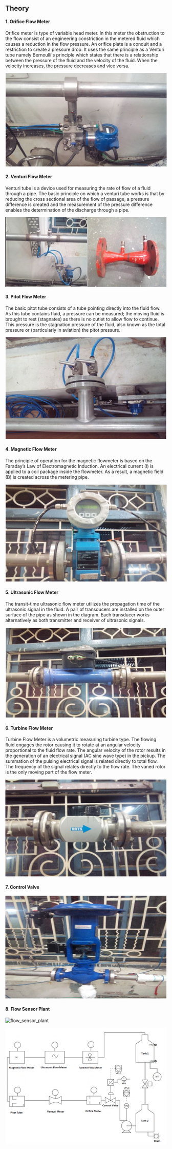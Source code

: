 ## Theory

#### 1.	Orifice Flow Meter


Orifice meter is type of variable head meter. In this meter the obstruction to the flow consist of an engineering constriction in the metered fluid which causes a reduction in the flow pressure. An orifice plate is a conduit and a restriction to create a pressure drop. It uses the same principle as a Venturi tube namely Bernoulli's principle which states that there is a relationship between the pressure of the fluid and the velocity of the fluid. When the velocity increases, the pressure decreases and vice versa.

![*orifice_flow_meter* ](images/orifice_flow_meter.png)

#### 2.	Venturi Flow Meter


Venturi tube is a device used for measuring the rate of flow of a fluid through a pipe. The basic principle on which a venturi tube works is that by reducing the cross sectional area of the flow of passage, a pressure difference is created and the measurement of the pressure difference enables the determination of the discharge through a pipe.

![*venturi_flow_meter* ](images/venturi_flow_meter.png)

#### 3.	Pitot Flow Meter


The basic pitot tube consists of a tube pointing directly into the fluid flow. As this tube contains fluid, a pressure can be measured; the moving fluid is brought to rest (stagnates) as there is no outlet to allow flow to continue. This pressure is the stagnation pressure of the fluid, also known as the total pressure or (particularly in aviation) the pitot pressure.

![*pitot_flow_meter* ](images/pitot_flow_meter.png)

#### 4.	Magnetic Flow Meter


The principle of operation for the magnetic flowmeter is based on the Faraday’s Law of Electromagnetic Induction. An electrical current (I) is applied to a coil package inside the flowmeter. As a result, a magnetic field (B) is created across the metering pipe.

![*magnetic_flow_meter* ](images/magnetic_flow_meter.png)

#### 5.	Ultrasonic Flow Meter


The transit-time ultrasonic flow meter utilizes the propagation time of the ultrasonic signal in the fluid. A pair of transducers are installed on the outer surface of the pipe as shown in the diagram. Each transducer works alternatively as both transmitter and receiver of ultrasonic signals.

![*ultrasonic_flow_meter* ](images/ultrasonic_flow_meter.png)

#### 6.	Turbine Flow Meter


Turbine Flow Meter is a volumetric measuring turbine type. The flowing fluid engages the rotor causing it to rotate at an angular velocity proportional to the fluid flow rate.
The angular velocity of the rotor results in the generation of an electrical signal (AC sine wave type) in the pickup. The summation of the pulsing electrical signal is related directly to total flow.
The frequency of the signal relates directly to the flow rate. The vaned rotor is the only moving part of the flow meter.

![*turbine_flow_meter* ](images/turbine_flow_meter.png)

#### 7.	Control Valve


![*control_valve* ](images/control_valve.png)

#### 8.	Flow Sensor Plant

 
![*flow_sensor_plant* ](images/flow_sensor_plant.png)

![*flow_sensor_plant* ](images/flow_meter.png)


